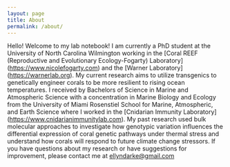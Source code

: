 ```yaml
---
layout: page
title: About
permalink: /about/
---
```


Hello! Welcome to my lab notebook! I am currently a PhD student at the University of North Carolina Wilmington working in the [Coral REEF (Reproductive and Evolutionary Ecology-Fogarty) Laboratory] (https://www.nicolefogarty.com) and the [Warner Laboratory] (https://warnerlab.org). My current research aims to utilize transgenics to genetically engineer corals to be more resilient to rising ocean temperatures. I received by Bachelors of Science in Marine and Atmospheric Science with a concentration in Marine Biology and Ecology from the University of Miami Rosenstiel School for Marine, Atmospheric, and Earth Science where I worked in the [Cnidarian Immunity Laboratory] (https://www.cnidarianimmunitylab.com). My past research used bulk molecular approaches to investigate how genotypic variation influences the differential expression of coral genetic pathways under thermal stress and understand how corals will respond to future climate change stressors. If you have questions about my research or have suggestions for improvement, please contact me at [ellyndarke@gmail.com](mailto:ellyndarke@gmail.com)
